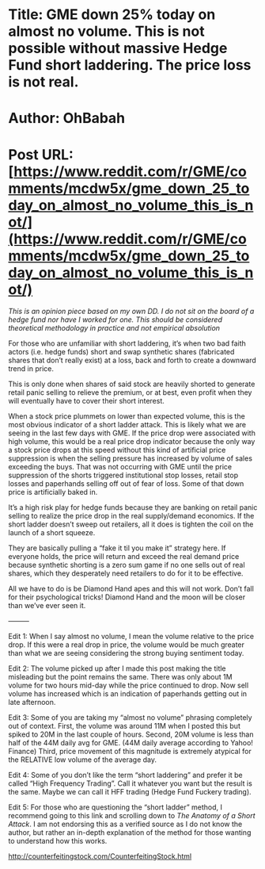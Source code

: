 # Title: GME down 25% today on almost no volume. This is not possible without massive Hedge Fund short laddering. The price loss is not real.
# Author: OhBabah
# Post URL: [https://www.reddit.com/r/GME/comments/mcdw5x/gme_down_25_today_on_almost_no_volume_this_is_not/](https://www.reddit.com/r/GME/comments/mcdw5x/gme_down_25_today_on_almost_no_volume_this_is_not/)


*This is an opinion piece based on my own DD. I do not sit on the board of a hedge fund nor have I worked for one. This should be considered theoretical methodology in practice and not empirical absolution*

For those who are unfamiliar with short laddering, it’s when two bad faith actors (i.e. hedge funds) short and swap synthetic shares (fabricated shares that don’t really exist) at a loss, back and forth to create a downward trend in price. 

This is only done when shares of said stock are heavily shorted to generate retail panic selling to relieve the premium, or at best, even profit when they will eventually have to cover their short interest. 

When a stock price plummets on lower than expected volume, this is the most obvious indicator of a short ladder attack. This is likely what we are seeing in the last few days with GME. If the price drop were associated with high volume, this would be a real price drop indicator because the only way a stock price drops at this speed without this kind of artificial price suppression is when the selling pressure has increased by volume of sales exceeding the buys. That was not occurring with GME until the price suppression of the shorts triggered institutional stop losses, retail stop losses and paperhands selling off out of fear of loss. Some of that down price is artificially baked in. 

It’s a high risk play for hedge funds because they are banking on retail panic selling to realize the price drop in the real supply/demand economics. If the short ladder doesn’t sweep out retailers, all it does is tighten the coil on the launch of a short squeeze.

They are basically pulling a “fake it til you make it” strategy here. If everyone holds, the price will return and exceed the real demand price because synthetic shorting is a zero sum game if no one sells out of real shares, which they desperately need retailers to do for it to be effective. 

All we have to do is be Diamond Hand apes and this will not work. Don’t fall for their psychological tricks! Diamond Hand and the moon will be closer than we’ve ever seen it.

———

Edit 1: When I say almost no volume, I mean the volume relative to the price drop. If this were a real drop in price, the volume would be much greater than what we are seeing considering the strong buying sentiment today.

Edit 2: The volume picked up after I made this post making the title misleading but the point remains the same. There was only about 1M volume for two hours mid-day while the price continued to drop. Now sell volume has increased which is an indication of paperhands getting out in late afternoon.

Edit 3: Some of you are taking my “almost no volume” phrasing completely out of context.
First, the volume was around 11M when I posted this but spiked to 20M in the last couple of hours.
Second, 20M volume is less than half of the 44M daily avg for GME. (44M daily average according to Yahoo! Finance)
Third, price movement of this magnitude is extremely atypical for the RELATIVE low volume of the average day.

Edit 4: Some of you don’t like the term “short laddering” and prefer it be called “High Frequency Trading”. Call it whatever you want but the result is the same. Maybe we can call it HFF trading (Hedge Fund Fuckery trading).

Edit 5: For those who are questioning the “short ladder” method, I recommend going to this link and scrolling down to *The Anatomy of a Short Attack*.
I am not endorsing this as a verified source as I do not know the author, but rather an in-depth explanation of the method for those wanting to understand how this works.

http://counterfeitingstock.com/CounterfeitingStock.html